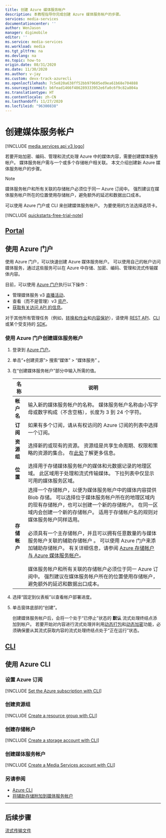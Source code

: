 ```yaml
---
title: 创建 Azure 媒体服务帐户
description: 本教程指导你完成创建 Azure 媒体服务帐户的步骤。
services: media-services
documentationcenter: ''
author: WenJason
manager: digimobile
editor: ''
ms.service: media-services
ms.workload: media
ms.tgt_pltfrm: na
ms.devlang: na
ms.topic: how-to
origin.date: 08/31/2020
ms.date: 11/30/2020
ms.author: v-jay
ms.custom: devx-track-azurecli
ms.openlocfilehash: 7c5e820a638ff52bb979605ed9ea61b68e704888
ms.sourcegitcommit: b6fead1466f486289333952e6fa0c6f9c82a804a
ms.translationtype: HT
ms.contentlocale: zh-CN
ms.lasthandoff: 11/27/2020
ms.locfileid: "96300838"
---
```

# <a name="create-a-media-services-account"></a>创建媒体服务帐户

[!INCLUDE [media services api v3 logo](./includes/v3-hr.md)]

若要开始加密、编码、管理和流式处理 Azure 中的媒体内容，需要创建媒体服务帐户。 媒体服务帐户需与一个或多个存储帐户相关联。 本文介绍创建新 Azure 媒体服务帐户的步骤。

> [!NOTE]
> 媒体服务帐户和所有关联的存储帐户必须位于同一 Azure 订阅中。 强烈建议在媒体服务帐户所在的位置使用存储帐户，避免额外的延迟和数据出口成本。

 可以使用 Azure 门户或 CLI 来创建媒体服务帐户。 为要使用的方法选择选项卡。

[!INCLUDE [quickstarts-free-trial-note](../../../includes/quickstarts-free-trial-note.md)]

## <a name="portal"></a>[Portal](#tab/portal/)

## <a name="use-the-azure-portal"></a>使用 Azure 门户

使用 Azure 门户，可以快速创建 Azure 媒体服务帐户。 可以使用自己的帐户访问媒体服务，通过这些服务可以在 Azure 中存储、加密、编码、管理和流式传输媒体内容。

目前，可以使用 [Azure 门户](https://portal.azure.cn/)执行以下操作：

* 管理媒体服务 v3 [直播活动](live-events-outputs-concept.md)、 
* 查看（而不是管理）v3 [资产](assets-concept.md)、 
* [获取有关访问 API 的信息](./access-api-howto.md)。 

对于其他所有管理任务（例如，[转换和作业](transforms-jobs-concept.md)和[内容保护](content-protection-overview.md)），请使用 [REST API](https://docs.microsoft.com/rest/api/media/accountfilters)、[CLI](https://docs.microsoft.com/cli/azure/ams) 或某个受支持的 [SDK](media-services-apis-overview.md#sdks)。

### <a name="use-the-azure-portal-to-create-a-media-services-account"></a>使用 Azure 门户创建媒体服务帐户

1. 登录到 [Azure 门户](https://portal.azure.cn/)。
1. 单击“+创建资源”> 搜索“媒体” > “媒体服务”  。
1. 在“创建媒体服务帐户”部分中输入所需的值。

    | 名称 | 说明 |
    | ---|---|
    |**帐户名**|输入新的媒体服务帐户的名称。 媒体服务帐户名称由小写字母或数字构成（不含空格），长度为 3 到 24 个字符。|
    |**订阅**|如果有多个订阅，请从有权访问的 Azure 订阅的列表中选择一个订阅。|
    |**资源组**|选择新的或现有的资源。 资源组是共享生命周期、权限和策略的资源的集合。 在[此处](../../azure-resource-manager/management/overview.md#resource-groups)了解更多信息。|
    |**位置**|选择用于存储媒体服务帐户的媒体和元数据记录的地理区域。 此区域用于处理和流式传输媒体。 下拉列表中仅显示可用的媒体服务区域。 |
    |**存储帐户**|选择一个存储帐户，以便为媒体服务帐户中的媒体内容提供 Blob 存储。 可以选择位于媒体服务帐户所在的地理区域内的现有存储帐户，也可以创建一个新的存储帐户。 在同一区域内会创建一个新的存储帐户。 适用于存储帐户名的规则对媒体服务帐户同样适用。<br/><br/>必须具有一个主存储帐户，并且可以拥有任意数量的与媒体服务帐户关联的辅助存储帐户 。 可以使用 Azure 门户来添加辅助存储帐户。 有关详细信息，请参阅 [Azure 存储帐户与 Azure 媒体服务帐户](storage-account-concept.md)。<br/><br/>媒体服务帐户和所有关联的存储帐户必须位于同一 Azure 订阅中。 强烈建议在媒体服务帐户所在的位置使用存储帐户，避免额外的延迟和数据出口成本。|

1. 选择“固定到仪表板”以查看帐户部署进度。
1. 单击窗体底部的“创建”。

    创建媒体服务帐户后，会将一个处于“已停止”状态的 **默认** 流式处理终结点添加到帐户。 若要开始对内容进行流式处理并利用[动态打包](dynamic-packaging-overview.md)和[动态加密](content-protection-overview.md)功能，必须确保要从其流式获取内容的流式处理终结点处于“正在运行”状态。 

## <a name="cli"></a>[CLI](#tab/cli/)

## <a name="use-the-azure-cli"></a>使用 Azure CLI

### <a name="set-the-azure-subscription"></a>设置 Azure 订阅

[!INCLUDE [Set the Azure subscription with CLI](./includes/task-set-azure-subscription-cli.md)]

### <a name="create-a-resource-group"></a>创建资源组

[!INCLUDE [Create a resource group with CLI](./includes/task-create-resource-group-cli.md)]

### <a name="create-a-storage-account"></a>创建存储帐户

[!INCLUDE [Create a storage account with CLI](./includes/task-create-storage-account-cli.md)]

### <a name="create-a-media-services-account"></a>创建媒体服务帐户

[!INCLUDE [Create a Media Services account with CLI](./includes/task-create-media-services-account-cli.md)]

### <a name="see-also"></a>另请参阅

* [Azure CLI](https://docs.microsoft.com/cli/azure/ams?view=azure-cli-latest)
* [将辅助存储附加到媒体服务帐户](https://docs.microsoft.com/cli/azure/ams/account/storage?view=azure-cli-latest#az-ams-account-storage-add)

---

## <a name="next-steps"></a>后续步骤

[流式传输文件](stream-files-dotnet-quickstart.md)
